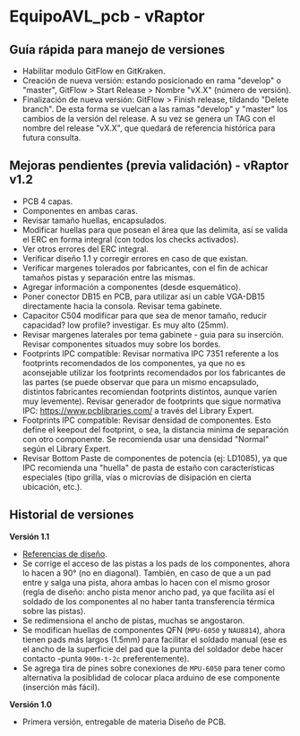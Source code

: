 # EquipoAVL_pcb - vRaptor

## Guía rápida para manejo de versiones

- Habilitar modulo GitFlow en GitKraken.
- Creación de nueva versión: estando posicionado en rama "develop" o "master", GitFlow > Start Release > Nombre "vX.X" (número de versión).
- Finalización de nueva versión: GitFlow > Finish release, tildando "Delete branch". De esta forma se vuelcan a las ramas "develop" y "master" los cambios de la versión del release. A su vez se genera un TAG con el nombre del release "vX.X", que quedará de referencia histórica para futura consulta.

## Mejoras pendientes (previa validación) - vRaptor v1.2

- PCB 4 capas.
- Componentes en ambas caras.
- Revisar tamaño huellas, encapsulados.
- Modificar huellas para que posean el área que las delimita, así se valida el ERC en forma integral (con todos los checks activados).
- Ver otros errores del ERC integral.
- Verificar diseño 1.1 y corregir errores en caso de que existan.
- Verificar margenes tolerados por fabricantes, con el fin de achicar tamaños pistas y separación entre las mismas.
- Agregar información a componentes (desde esquemático).
- Poner conector DB15 en PCB, para utilizar así un cable VGA-DB15 directamente hacia la consola. Revisar tema gabinete.
- Capacitor C504 modificar para que sea de menor tamaño, reducir capacidad? low profile? investigar. Es muy alto (25mm).
- Revisar margenes laterales por tema gabinete - guia para su inserción. Revisar componentes situados muy sobre los bordes.
- Footprints IPC compatible: Revisar normativa IPC 7351 referente a los footprints recomendados de los componentes, ya que no es aconsejable utilizar los footprints recomendados por los fabricantes de las partes (se puede observar que para un mismo encapsulado, distintos fabricantes recomiendan footprints distintos, aunque varíen muy levemente). Revisar generador de footprints que sigue normativa IPC: https://www.pcblibraries.com/ a través del Library Expert.
- Footprints IPC compatible: Revisar densidad de componentes. Esto define el keepout del footprint, o sea, la distancia minima de separación con otro componente. Se recomienda usar una densidad "Normal" según el Library Expert.
- Revisar Bottom Paste de componentes de potencia (ej: LD1085), ya que IPC recomienda una "huella" de pasta de estaño con características especiales (tipo grilla, vías o microvías de disipación en cierta ubicación, etc.).

## Historial de versiones

**Versión 1.1**
- [Referencias de diseño](https://github.com/MauroMoreyra/EquipoAVL_pcb/blob/release/vRaptor-v1.1/Referencias%20de%20dise%C3%B1o%20v1.1.md).
- Se corrige el acceso de las pistas a los pads de los componentes, ahora lo hacen a 90° (no en diagonal). También, en caso de que a un pad entre y salga una pista, ahora ambas lo hacen con el mismo grosor (regla de diseño: ancho pista menor ancho pad, ya que facilita así el soldado de los componentes al no haber tanta transferencia térmica sobre las pistas).
- Se redimensiona el ancho de pistas, muchas se angostaron.
- Se modifican huellas de componentes QFN (```MPU-6050``` y ```NAU8814```), ahora tienen pads más largos (1.5mm) para facilitar el soldado manual (ese es el ancho de la    superficie del pad que la punta del soldador debe hacer contacto -punta ```900m-t-2c``` preferentemente).
- Se agrega tira de pines sobre conexiones de ```MPU-6050``` para tener como alternativa la posiblidad de colocar placa arduino de ese componente (inserción más fácil).

**Versión 1.0**
- Primera versión, entregable de materia Diseño de PCB.

